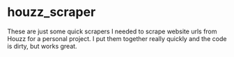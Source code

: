 # houzz_scraper
These are just some quick scrapers I needed to scrape website urls from Houzz for a personal project. I put them together really quickly and the code is dirty, but works great.
